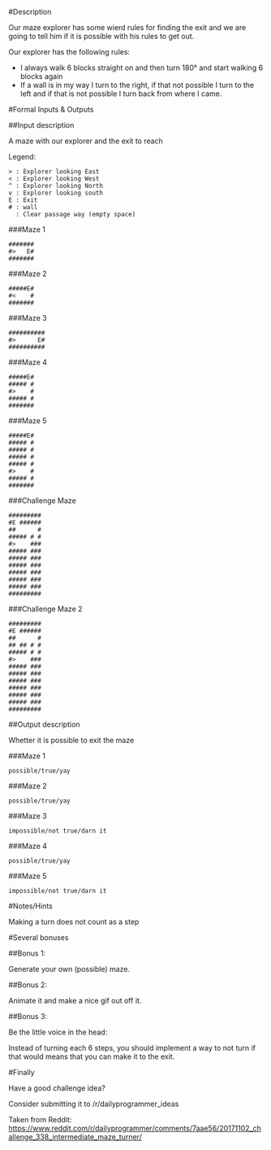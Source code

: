 #Description

Our maze explorer has some wierd rules for finding the exit and we are going to tell him if it is possible with his rules to get out.

Our explorer has the following rules:

 - I always walk 6 blocks straight on and then turn 180° and start walking 6 blocks again
 - If a wall is in my way I turn to the right, if that not possible I turn to the left and if that is not possible I turn back from where I came.

#Formal Inputs & Outputs

##Input description

A maze with our explorer and the exit to reach

Legend: 

    > : Explorer looking East
    < : Explorer looking West
    ^ : Explorer looking North
    v : Explorer looking south
    E : Exit
    # : wall
      : Clear passage way (empty space)

###Maze 1

    #######
    #>   E#
    #######

###Maze 2

    #####E#
    #<    #
    #######


###Maze 3

    ##########
    #>      E#
    ##########


###Maze 4

    #####E#
    ##### #
    #>    #
    ##### #
    #######


###Maze 5

    #####E#
    ##### #
    ##### #
    ##### #
    ##### #
    #>    #
    ##### #
    #######

###Challenge Maze

    #########
    #E ######
    ##      #
    ##### # #
    #>    ###
    ##### ###
    ##### ###
    ##### ###
    ##### ###
    ##### ###
    ##### ###
    ######### 


###Challenge Maze 2

    #########
    #E ######
    ##      #
    ## ## # #
    ##### # #
    #>    ###
    ##### ###
    ##### ###
    ##### ###
    ##### ###
    ##### ###
    ##### ###
    ######### 

##Output description

Whetter it is possible to exit the maze 

###Maze 1

    possible/true/yay

###Maze 2

    possible/true/yay

###Maze 3

    impossible/not true/darn it

###Maze 4

    possible/true/yay

###Maze 5

    impossible/not true/darn it

#Notes/Hints

Making a turn does not count as a step

#Several bonuses

##Bonus 1:

Generate your own (possible) maze.

##Bonus 2:

Animate it and make a nice gif out off it.

##Bonus 3: 

Be the little voice in the head:

Instead of turning each 6 steps, you should implement a way to not turn if that would means that you can make it to the exit.

#Finally

Have a good challenge idea?

Consider submitting it to /r/dailyprogrammer_ideas

Taken from Reddit: https://www.reddit.com/r/dailyprogrammer/comments/7aae56/20171102_challenge_338_intermediate_maze_turner/